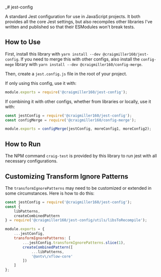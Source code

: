 _# jest-config

A standard Jest configuration for use in JavaScript projects. It both provides all the core Jest settings, but also recompiles other libraries I've written and published so that their ESModules won't break tests.

## How to Use

First, install this library with `yarn install --dev @craigmiller160/jest-config`. If you need to merge this with other configs, also install the `config-mege` library with `yarn install --dev @craigmiller160/config-merge`.

Then, create a `jest.config.js` file in the root of your project.

If only using this config, use it with:

```javascript
module.exports = require('@craigmiller160/jest-config');
```

If combining it with other configs, whether from libraries or locally, use it with:

```javascript
const jestConfig = require('@craigmiller160/jest-config');
const configMerge = require('@craigmiller160/config-merge');

module.exports = configMerge(jestConfig, moreConfig1, moreConfig2);
```

## How to Run

The NPM command `craig-test` is provided by this library to run jest with all necessary configurations.

## Customizing Transform Ignore Patterns

The `transformIgnorePatterns` may need to be customized or extended in some circumstances. Here is how to do this:

```javascript
const jestConfig = require('@craigmiller160/jest-config');
const {
    libPatterns,
    createCombinedPattern
} = require('@craigmiller160/jest-config/utils/libsToRecompile');

module.exports = {
	...jestConfig,
	transformIgnorePatterns: [
		...jestConfig.transformIgnorePatterns.slice(1),
		createCombinedPattern([
			...libPatterns,
			'@antv\/xflow-core'
		])
	]
};
```